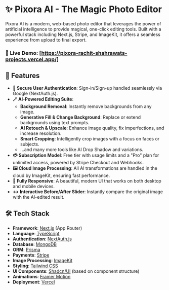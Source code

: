 # ✨ Pixora AI - The Magic Photo Editor

Pixora AI is a modern, web-based photo editor that leverages the power of artificial intelligence to provide magical, one-click editing tools. Built with a powerful stack including Next.js, Stripe, and ImageKit, it offers a seamless experience from upload to final export.

### 🔴 Live Demo: [https://pixora-rachit-shahrawats-projects.vercel.app/]

## 🚀 Features

* **🔐 Secure User Authentication**: Sign-in/Sign-up handled seamlessly via Google (NextAuth.js).
* **🪄 AI-Powered Editing Suite**:
    * **Background Removal**: Instantly remove backgrounds from any image.
    * **Generative Fill & Change Background**: Replace or extend backgrounds using text prompts.
    * **AI Retouch & Upscale**: Enhance image quality, fix imperfections, and increase resolution.
    * **Smart Cropping**: Intelligently crop images with a focus on faces or subjects.
    * ...and many more tools like AI Drop Shadow and variations.
* **💳 Subscription Model**: Free tier with usage limits and a "Pro" plan for unlimited access, powered by Stripe Checkout and Webhooks.
* **🖼️ Cloud Image Processing**: All AI transformations are handled in the cloud by ImageKit, ensuring fast performance.
* **📱 Fully Responsive**: A beautiful, modern UI that works on both desktop and mobile devices.
* **↔️ Interactive Before/After Slider**: Instantly compare the original image with the AI-edited result.

## 🛠️ Tech Stack

* **Framework**: [Next.js](https://nextjs.org/) (App Router)
* **Language**: [TypeScript](https://www.typescriptlang.org/)
* **Authentication**: [NextAuth.js](https://next-auth.js.org/)
* **Database**: [MongoDB](https://www.mongodb.com/)
* **ORM**: [Prisma](https://www.prisma.io/)
* **Payments**: [Stripe](https://stripe.com/)
* **Image Processing**: [ImageKit](https://imagekit.io/)
* **Styling**: [Tailwind CSS](https://tailwindcss.com/)
* **UI Components**: [Shadcn/UI](https://ui.shadcn.com/) (based on component structure)
* **Animations**: [Framer Motion](https://www.framer.com/motion/)
* **Deployment**: [Vercel](https://vercel.com/)
